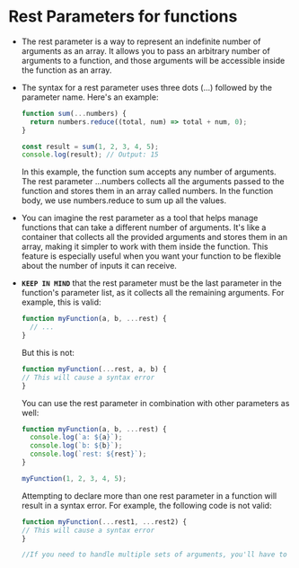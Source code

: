 # Rest Parameters for functions

- The rest parameter is a way to represent an indefinite number of arguments as an array. It allows you to pass an arbitrary number of arguments to a function, and those arguments will be accessible inside the function as an array.

- The syntax for a rest parameter uses three dots (...) followed by the parameter name. Here's an example:

  ```javascript
  function sum(...numbers) {
    return numbers.reduce((total, num) => total + num, 0);
  }

  const result = sum(1, 2, 3, 4, 5);
  console.log(result); // Output: 15
  ```

  In this example, the function sum accepts any number of arguments. The rest parameter ...numbers collects all the arguments passed to the function and stores them in an array called numbers. In the function body, we use numbers.reduce to sum up all the values.

- You can imagine the rest parameter as a tool that helps manage functions that can take a different number of arguments. It's like a container that collects all the provided arguments and stores them in an array, making it simpler to work with them inside the function. This feature is especially useful when you want your function to be flexible about the number of inputs it can receive.

- **`KEEP IN MIND`** that the rest parameter must be the last parameter in the function's parameter list, as it collects all the remaining arguments. For example, this is valid:

  ```javascript
  function myFunction(a, b, ...rest) {
    // ...
  }
  ```

  But this is not:

  ```javascript
  function myFunction(...rest, a, b) {
  // This will cause a syntax error
  }
  ```

  You can use the rest parameter in combination with other parameters as well:

  ```javascript
  function myFunction(a, b, ...rest) {
    console.log(`a: ${a}`);
    console.log(`b: ${b}`);
    console.log(`rest: ${rest}`);
  }

  myFunction(1, 2, 3, 4, 5);
  ```

  Attempting to declare more than one rest parameter in a function will result in a syntax error. For example, the following code is not valid:

  ```javascript
  function myFunction(...rest1, ...rest2) {
  // This will cause a syntax error
  }

  //If you need to handle multiple sets of arguments, you'll have to come up with a different approach, such as using regular parameters and/or arrays.
  ```
